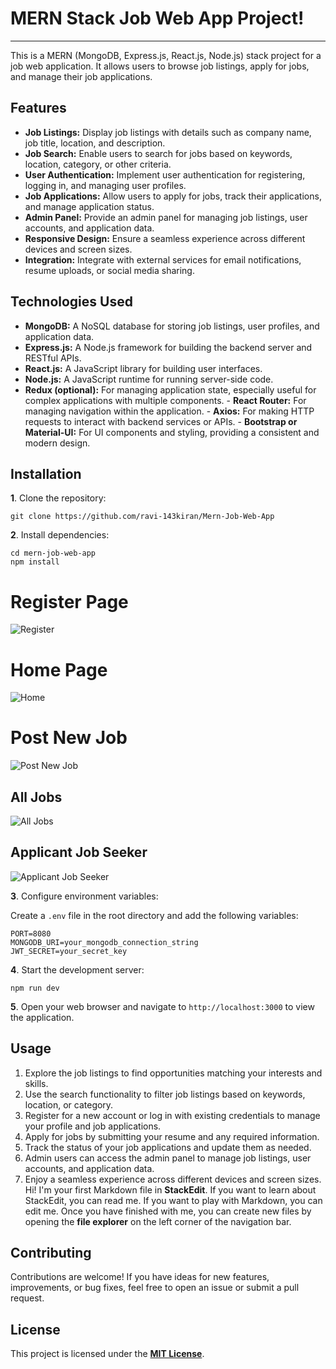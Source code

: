 #  MERN Stack Job Web App Project! 
***
This is a MERN (MongoDB, Express.js, React.js, Node.js) stack project for a job web application. It allows users to browse job listings, apply for jobs, and manage their job applications. 
## Features
-  **Job Listings:** Display job listings with details such as company name, job title, location, and description. 
-  **Job Search:** Enable users to search for jobs based on keywords, location, category, or other criteria.
-    **User Authentication:** Implement user authentication for registering, logging in, and managing user profiles.
-  **Job Applications:** Allow users to apply for jobs, track their applications, and manage application status. 
-  **Admin Panel:** Provide an admin panel for managing job listings, user accounts, and application data.
 -  **Responsive Design:** Ensure a seamless experience across different devices and screen sizes. 
 -  **Integration:** Integrate with external services for email notifications, resume uploads, or social media sharing.
 
 ## Technologies Used  
 -  **MongoDB:**  A NoSQL database for storing job listings, user profiles, and application data.
  -  **Express.js:** A Node.js framework for building the backend server and RESTful APIs.
  -  **React.js:** A JavaScript library for building user interfaces. 
  -  **Node.js:** A JavaScript runtime for running server-side code.
   -  **Redux (optional):** For managing application state, especially useful for complex applications with multiple components.
    -  **React Router:** For managing navigation within the application.
    -  **Axios:** For making HTTP requests to interact with backend services or APIs.
    -  **Bootstrap or Material-UI:** For UI components and styling, providing a consistent and modern design.

## Installation 

 **1**. Clone the repository: 
```
git clone https://github.com/ravi-143kiran/Mern-Job-Web-App
```
**2**.  Install dependencies:

```
cd mern-job-web-app
npm install
```
# **Register Page**
![Register](https://github.com/ravi-143kiran/Mern-Job-Web-App/assets/119074585/09eb9835-189f-41f1-999c-097490744220)

# **Home Page**
![Home](https://github.com/ravi-143kiran/Mern-Job-Web-App/assets/119074585/b5089f66-ae92-4228-bd0b-27622bfef7ba)

# **Post New Job**
![Post New Job](https://github.com/ravi-143kiran/Mern-Job-Web-App/assets/119074585/89ac4491-c00f-4541-9c02-20507abe1fe1)

## **All Jobs**
![All Jobs](https://github.com/ravi-143kiran/Mern-Job-Web-App/assets/119074585/3dbdb453-b1d7-44dc-87a7-ab1db42c89b9)

 ## **Applicant Job Seeker**
![Applicant Job Seeker](https://github.com/ravi-143kiran/Mern-Job-Web-App/assets/119074585/726663f9-a428-4bb9-9fd2-9e9270016d5a)

**3**.  Configure environment variables:

Create a `.env` file in the root directory and add the following variables:
```
PORT=8080
MONGODB_URI=your_mongodb_connection_string
JWT_SECRET=your_secret_key
```
**4**.  Start the development server:
```
npm run dev
```
**5**.  Open your web browser and navigate to `http://localhost:3000` to view the application.

## Usage
1.  Explore the job listings to find opportunities matching your interests and skills.
2.  Use the search functionality to filter job listings based on keywords, location, or category.
3.  Register for a new account or log in with existing credentials to manage your profile and job applications.
4.  Apply for jobs by submitting your resume and any required information.
5.  Track the status of your job applications and update them as needed.
6.  Admin users can access the admin panel to manage job listings, user accounts, and application data.
7.  Enjoy a seamless experience across different devices and screen sizes.
Hi! I'm your first Markdown file in **StackEdit**. If you want to learn about StackEdit, you can read me. If you want to play with Markdown, you can edit me. Once you have finished with me, you can create new files by opening the **file explorer** on the left corner of the navigation bar.

## Contributing
Contributions are welcome! If you have ideas for new features, improvements, or bug fixes, feel free to open an issue or submit a pull request.

## License
This project is licensed under the **[MIT License](https://opensource.org/license/mit/ "Optional Title")**.
